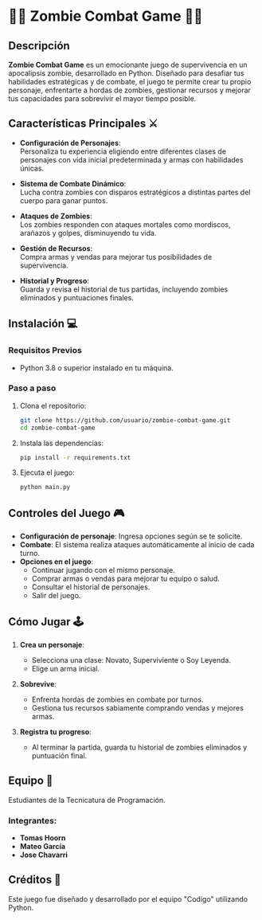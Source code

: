 # 🧟‍♂️ Zombie Combat Game 🧟‍♀️

## Descripción
**Zombie Combat Game** es un emocionante juego de supervivencia en un apocalipsis zombie, desarrollado en Python. Diseñado para desafiar tus habilidades estratégicas y de combate, el juego te permite crear tu propio personaje, enfrentarte a hordas de zombies, gestionar recursos y mejorar tus capacidades para sobrevivir el mayor tiempo posible.

## Características Principales ⚔️
- **Configuración de Personajes**:  
  Personaliza tu experiencia eligiendo entre diferentes clases de personajes con vida inicial predeterminada y armas con habilidades únicas.
  
- **Sistema de Combate Dinámico**:  
  Lucha contra zombies con disparos estratégicos a distintas partes del cuerpo para ganar puntos.
  
- **Ataques de Zombies**:  
  Los zombies responden con ataques mortales como mordiscos, arañazos y golpes, disminuyendo tu vida.
  
- **Gestión de Recursos**:  
  Compra armas y vendas para mejorar tus posibilidades de supervivencia.
  
- **Historial y Progreso**:  
  Guarda y revisa el historial de tus partidas, incluyendo zombies eliminados y puntuaciones finales.

## Instalación 💻

### Requisitos Previos
- Python 3.8 o superior instalado en tu máquina.

### Paso a paso
1. Clona el repositorio:
    ```bash
    git clone https://github.com/usuario/zombie-combat-game.git
    cd zombie-combat-game
    ```
2. Instala las dependencias:
    ```bash
    pip install -r requirements.txt
    ```
3. Ejecuta el juego:
    ```bash
    python main.py
    ```

## Controles del Juego 🎮
- **Configuración de personaje**: Ingresa opciones según se te solicite.  
- **Combate**: El sistema realiza ataques automáticamente al inicio de cada turno.  
- **Opciones en el juego**:  
  - Continuar jugando con el mismo personaje.  
  - Comprar armas o vendas para mejorar tu equipo o salud.  
  - Consultar el historial de personajes.  
  - Salir del juego.  

## Cómo Jugar 🕹️
1. **Crea un personaje**:  
   - Selecciona una clase: Novato, Superviviente o Soy Leyenda.  
   - Elige un arma inicial.
   
2. **Sobrevive**:  
   - Enfrenta hordas de zombies en combate por turnos.  
   - Gestiona tus recursos sabiamente comprando vendas y mejores armas.  

3. **Registra tu progreso**:  
   - Al terminar la partida, guarda tu historial de zombies eliminados y puntuación final.

## Equipo 🤝
Estudiantes de la Tecnicatura de Programación.

### Integrantes:
- **Tomas Hoorn**  
- **Mateo García**  
- **Jose Chavarri**  

## Créditos 📜
Este juego fue diseñado y desarrollado por el equipo "Codigo" utilizando Python.
